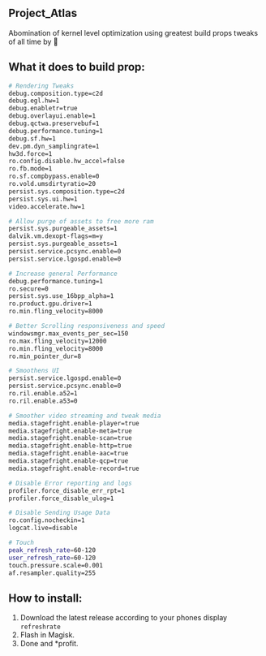 ## Project_Atlas
 Abomination of kernel level optimization using greatest build props tweaks of all time by 🍉

## What it does to build prop:

 ```bash
 # Rendering Tweaks
debug.composition.type=c2d
debug.egl.hw=1
debug.enabletr=true
debug.overlayui.enable=1
debug.qctwa.preservebuf=1
debug.performance.tuning=1
debug.sf.hw=1
dev.pm.dyn_samplingrate=1
hw3d.force=1
ro.config.disable.hw_accel=false
ro.fb.mode=1
ro.sf.compbypass.enable=0
ro.vold.umsdirtyratio=20
persist.sys.composition.type=c2d
persist.sys.ui.hw=1
video.accelerate.hw=1

# Allow purge of assets to free more ram
persist.sys.purgeable_assets=1
dalvik.vm.dexopt-flags=m=y
persist.sys.purgeable_assets=1
persist.service.pcsync.enable=0
persist.service.lgospd.enable=0

# Increase general Performance
debug.performance.tuning=1
ro.secure=0
persist.sys.use_16bpp_alpha=1
ro.product.gpu.driver=1
ro.min.fling_velocity=8000

# Better Scrolling responsiveness and speed
windowsmgr.max_events_per_sec=150
ro.max.fling_velocity=12000
ro.min.fling_velocity=8000
ro.min_pointer_dur=8

# Smoothens UI
persist.service.lgospd.enable=0
persist.service.pcsync.enable=0
ro.ril.enable.a52=1
ro.ril.enable.a53=0

# Smoother video streaming and tweak media
media.stagefright.enable-player=true
media.stagefright.enable-meta=true
media.stagefright.enable-scan=true
media.stagefright.enable-http=true
media.stagefright.enable-aac=true
media.stagefright.enable-qcp=true
media.stagefright.enable-record=true

# Disable Error reporting and logs
profiler.force_disable_err_rpt=1
profiler.force_disable_ulog=1

# Disable Sending Usage Data
ro.config.nocheckin=1
logcat.live=disable

# Touch 
peak_refresh_rate=60-120
user_refresh_rate=60-120
touch.pressure.scale=0.001
af.resampler.quality=255
```
## How to install:
 1. Download the latest release according to your phones display `refreshrate`
 2. Flash in Magisk.
 3. Done and *profit.



